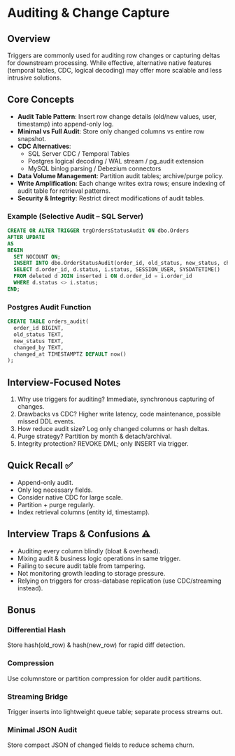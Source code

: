 # Auditing & Change Capture

## Overview
Triggers are commonly used for auditing row changes or capturing deltas for downstream processing. While effective, alternative native features (temporal tables, CDC, logical decoding) may offer more scalable and less intrusive solutions.

## Core Concepts
- **Audit Table Pattern**: Insert row change details (old/new values, user, timestamp) into append-only log.
- **Minimal vs Full Audit**: Store only changed columns vs entire row snapshot.
- **CDC Alternatives**:
  - SQL Server CDC / Temporal Tables
  - Postgres logical decoding / WAL stream / pg_audit extension
  - MySQL binlog parsing / Debezium connectors
- **Data Volume Management**: Partition audit tables; archive/purge policy.
- **Write Amplification**: Each change writes extra rows; ensure indexing of audit table for retrieval patterns.
- **Security & Integrity**: Restrict direct modifications of audit tables.

### Example (Selective Audit – SQL Server)
```sql
CREATE OR ALTER TRIGGER trgOrdersStatusAudit ON dbo.Orders
AFTER UPDATE
AS
BEGIN
  SET NOCOUNT ON;
  INSERT INTO dbo.OrderStatusAudit(order_id, old_status, new_status, changed_by, changed_at)
  SELECT d.order_id, d.status, i.status, SESSION_USER, SYSDATETIME()
  FROM deleted d JOIN inserted i ON d.order_id = i.order_id
  WHERE d.status <> i.status;
END;
```

### Postgres Audit Function
```sql
CREATE TABLE orders_audit(
  order_id BIGINT,
  old_status TEXT,
  new_status TEXT,
  changed_by TEXT,
  changed_at TIMESTAMPTZ DEFAULT now()
);
```

## Interview-Focused Notes
1. Why use triggers for auditing? Immediate, synchronous capturing of changes.
2. Drawbacks vs CDC? Higher write latency, code maintenance, possible missed DDL events.
3. How reduce audit size? Log only changed columns or hash deltas.
4. Purge strategy? Partition by month & detach/archival.
5. Integrity protection? REVOKE DML; only INSERT via trigger.

## Quick Recall ✅
- Append-only audit.
- Only log necessary fields.
- Consider native CDC for large scale.
- Partition + purge regularly.
- Index retrieval columns (entity id, timestamp).

## Interview Traps & Confusions ⚠️
- Auditing every column blindly (bloat & overhead).
- Mixing audit & business logic operations in same trigger.
- Failing to secure audit table from tampering.
- Not monitoring growth leading to storage pressure.
- Relying on triggers for cross-database replication (use CDC/streaming instead).

## Bonus
### Differential Hash
Store hash(old_row) & hash(new_row) for rapid diff detection.

### Compression
Use columnstore or partition compression for older audit partitions.

### Streaming Bridge
Trigger inserts into lightweight queue table; separate process streams out.

### Minimal JSON Audit
Store compact JSON of changed fields to reduce schema churn.
